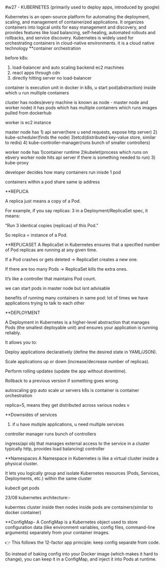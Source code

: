 #w27 - KUBERNETES (primarily used to deploy apps, introduced by google)

Kubernetes is an open-source platform for automating the deployment, scaling, and management of containerized applications. It organizes containers into logical units for easy management and discovery, and provides features like load balancing, self-healing, automated rollouts and rollbacks, and service discovery. Kubernetes is widely used for orchestrating containers in cloud-native environments.
it is a cloud native technology
**container orchestration  

before k8s:
1) load-balancer and auto scaling backend ec2 machines
2) react apps through cdn
3) directly hitting server no load-balancer


container is execution unit in docker
in k8s, u start pod(abstraction) inside which u run multiple containers

cluster has nodes(every machine is known as node - master node and worker node) it has pods which has multiple containers which runs images pulled from dockerhub

worker is ec2 instance

master node has 1) api server(here u send requests, expose http server) 2) kube-scheduler(finds the node) 3)etcd(distributed key-value store, similar to redis) 4) kube-controller-manager(runs bunch of smaller controllers)

worker node has 1)container runtime 2)kubelet(process which runs on ebvery worker node hits api server if there is something needed to run) 3) kube-proxy

developer decides how many containers run inisde 1 pod

containers within a pod share same ip address

**REPLICA

A replica just means a copy of a Pod.

For example, if you say replicas: 3 in a Deployment/ReplicaSet spec, it means:

“Run 3 identical copies (replicas) of this Pod.”

So replica = instance of a Pod.

**REPLICASET
A ReplicaSet in Kubernetes ensures that a specified number of Pod replicas are running at any given time.

If a Pod crashes or gets deleted → ReplicaSet creates a new one.

If there are too many Pods → ReplicaSet kills the extra ones.

It’s like a controller that maintains Pod count.

we can start pods in master node but isnt advisable

benefits of running many containers in same pod:
lot of times we have applications trying to talk to each other 

**DEPLOYMENT

A Deployment in Kubernetes is a higher-level abstraction that manages Pods (the smallest deployable unit) and ensures your application is running reliably.

It allows you to:

Deploy applications declaratively (define the desired state in YAML/JSON).

Scale applications up or down (increase/decrease number of replicas).

Perform rolling updates (update the app without downtime).

Rollback to a previous version if something goes wrong.


autoscaling grp auto scale ur servers
k8s is container is container orchestration

replica=5, means they get distributed across various nodes v


**Downsides of services

1) if u have mutiple applications, u need multiple services

controller manager runs bunch of controllers 

ingress(api obj that manages external access to the service in a cluster typically http, provides load balancing) controller


**Namespaces 
A Namespace in Kubernetes is like a virtual cluster inside a physical cluster.

It lets you logically group and isolate Kubernetes resources (Pods, Services, Deployments, etc.) within the same cluster

kubectl get pods 


23/08
kubernetes architecture:-

kuberntes cluster inside then nodes inside pods are containers(similar to docker container) 


**ConfigMap-
A ConfigMap is a Kubernetes object used to store configuration data (like environment variables, config files, command-line arguments) separately from your container images.

👉 This follows the 12-factor app principle: keep config separate from code.

So instead of baking config into your Docker image (which makes it hard to change), you can keep it in a ConfigMap, and inject it into Pods at runtime.